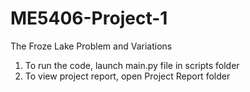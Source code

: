 # ME5406-Project-1
The Froze Lake Problem and Variations

1. To run the code, launch main.py file in scripts folder
2. To view project report, open Project Report folder

